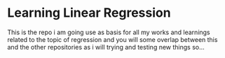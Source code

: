 # Learning Linear Regression

This is the repo i am going use as basis for all my works and learnings related to the topic of regression and you will some overlap between this and the other repositories as i will trying and testing new things so...
